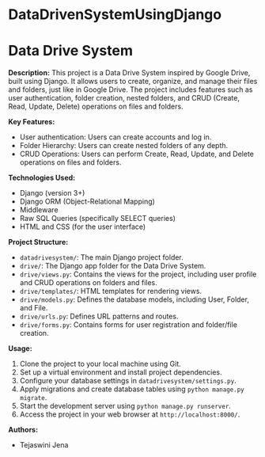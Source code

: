 # DataDrivenSystemUsingDjango

# Data Drive System

**Description:**
This project is a Data Drive System inspired by Google Drive, built using Django. 
It allows users to create, organize, and manage their files and folders, just like in Google Drive. 
The project includes features such as user authentication, folder creation, nested folders, 
and CRUD (Create, Read, Update, Delete) operations on files and folders.

**Key Features:**
- User authentication: Users can create accounts and log in.
- Folder Hierarchy: Users can create nested folders of any depth.
- CRUD Operations: Users can perform Create, Read, Update, and Delete operations on files and folders.

**Technologies Used:**
- Django (version 3+)
- Django ORM (Object-Relational Mapping)
- Middleware
- Raw SQL Queries (specifically SELECT queries)
- HTML and CSS (for the user interface)

**Project Structure:**
- `datadrivesystem/`: The main Django project folder.
- `drive/`: The Django app folder for the Data Drive System.
- `drive/views.py`: Contains the views for the project, including user profile and CRUD operations on folders and files.
- `drive/templates/`: HTML templates for rendering views.
- `drive/models.py`: Defines the database models, including User, Folder, and File.
- `drive/urls.py`: Defines URL patterns and routes.
- `drive/forms.py`: Contains forms for user registration and folder/file creation.

**Usage:**
1. Clone the project to your local machine using Git.
2. Set up a virtual environment and install project dependencies.
3. Configure your database settings in `datadrivesystem/settings.py`.
4. Apply migrations and create database tables using `python manage.py migrate`.
5. Start the development server using `python manage.py runserver`.
6. Access the project in your web browser at `http://localhost:8000/`.

**Authors:**
- Tejaswini Jena
